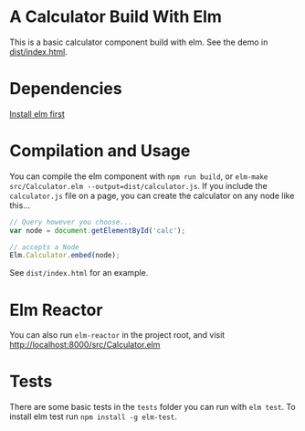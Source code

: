 # A Calculator Build With Elm

This is a basic calculator component build with elm.  See the demo in [dist/index.html](http://htmlpreview.github.io/?https://github.com/dgendill/calculator-in-elm-lang/blob/master/dist/index.html).

# Dependencies

[Install elm first](https://guide.elm-lang.org/install.html)

# Compilation and Usage

You can compile the elm component with `npm run build`, or `elm-make src/Calculator.elm --output=dist/calculator.js`.  If you include the `calculator.js` file on a page, you can create the
calculator on any node like this...

```javascript
// Query however you choose...
var node = document.getElementById('calc');

// accepts a Node
Elm.Calculator.embed(node);
```
See `dist/index.html` for an example.

# Elm Reactor

You can also run `elm-reactor` in the project root, and visit [http://localhost:8000/src/Calculator.elm](http://localhost:8000/src/Calculator.elm)

# Tests

There are some basic tests in the `tests` folder you can run with `elm test`.  To install elm test run `npm install -g elm-test`.
